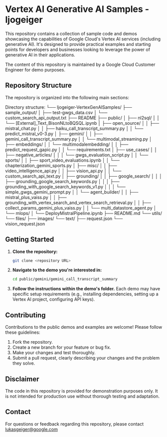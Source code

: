 # Vertex AI Generative AI Samples - ljogeiger

This repository contains a collection of sample code and demos showcasing the capabilities of Google Cloud's Vertex AI services (including generative AI). It's designed to provide practical examples and starting points for developers and businesses looking to leverage the power of generative AI in their applications.

The content of this repository is maintained by a Google Cloud Customer Engineer for demo purposes.

## Repository Structure

The repository is organized into the following main sections:

Directory structure:
└── ljogeiger-VertexGenAISamples/
    ├── sample_output/
    │   ├── test-gwgs_data.csv
    │   └── custom_search_api_output.txt
    ├── README
    ├── public/
    │   ├── nl2sql/
    │   │   └── [External]_Text_BisonNLtoBQSQL.ipynb
    │   ├── open_source/
    │   │   ├── mistral_chat.py
    │   │   ├── haiku_call_transcript_summary.py
    │   │   └── predict_mistral_v0-3.py
    │   ├── gemini/
    │   │   ├── gemini_call_transcript_summary.py
    │   │   └── multimodal_streaming.py
    │   ├── embeddings/
    │   │   └── multimodalembedding/
    │   │       ├── predict_request_gapic.py
    │   │       └── requirements.txt
    │   ├── use_cases/
    │   │   ├── negative_articles/
    │   │   │   └── gwgs_evaluation_script.py
    │   │   └── sports/
    │   │       ├── sport_video_evaluations.ipynb
    │   │       └── chapterization_gemini_sports.py
    │   ├── misc/
    │   │   ├── video_intelligence_api.py
    │   │   ├── vision_api.py
    │   │   └── custom_search_api_text.py
    │   ├── grounding/
    │   │   ├── google_search/
    │   │   │   ├── grounding_google_search_keywords.py
    │   │   │   ├── grounding_with_google_search_keywords_v1.py
    │   │   │   └── simple_gwgs_gemini_prompt.py
    │   │   └── agent_builder/
    │   │       ├── mistral_plus_vaiss.py
    │   │       ├── grounding_with_vertex_search_and_vertex_search_retrieval.py
    │   │       ├── collect_params_gemini_plus_vaiss.py
    │   │       └── multi_datastore_agent.py
    │   └── mlops/
    │       └── DeployMistralPipeline.ipynb
    ├── README.md
    └── utils/
        └── files/
            ├── images/
            └── text/
                ├── request.json
                └── vision_request.json


## Getting Started

1.  **Clone the repository:**

    ```bash
    git clone <repository URL>
    ```

2.  **Navigate to the demo you're interested in:**

    ```bash
    cd public/gemini/gemini_call_transcript_summary
    ```

3.  **Follow the instructions within the demo's folder.** Each demo may have specific setup requirements (e.g., installing dependencies, setting up a Vertex AI project, configuring API keys).

## Contributing

Contributions to the public demos and examples are welcome! Please follow these guidelines:

1.  Fork the repository.
2.  Create a new branch for your feature or bug fix.
3.  Make your changes and test thoroughly.
4.  Submit a pull request, clearly describing your changes and the problem they solve.

## Disclaimer

The code in this repository is provided for demonstration purposes only. It is not intended for production use without thorough testing and adaptation.

## Contact

For questions or feedback regarding this repository, please contact lukasgeiger@google.com
